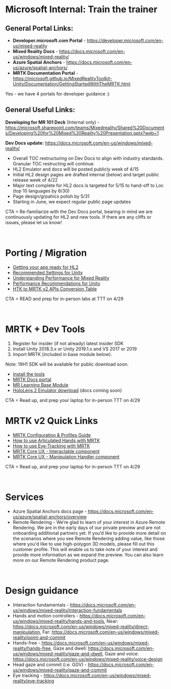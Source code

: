 # Microsoft Internal: Train the trainer

## General Portal Links:

* **Developer.microsoft.com Portal** - https://developer.microsoft.com/en-us/mixed-reality
* **Mixed Reality Docs** - https://docs.microsoft.com/en-us/windows/mixed-reality/
* **Azure Spatial Anchors** - https://docs.microsoft.com/en-us/azure/spatial-anchors/ 
* **MRTK Documentation Portal** - https://microsoft.github.io/MixedRealityToolkit-Unity/Documentation/GettingStartedWithTheMRTK.html 

Yes - we have 4 portals for developer guidance :)
<br>

## General Useful Links:

**Developing for MR 101 Deck** (Internal only) - https://microsoft.sharepoint.com/teams/Mixedreality/Shared%20Documents/Developing%20for%20Mixed%20Reality%20Presentation.pptx?web=1 

**Dev Docs update:**  https://docs.microsoft.com/en-us/windows/mixed-reality/
* Overall TOC restructuring on Dev Docs to align with industry standards.  Granular TOC restructing will continue.
* HL2 Emulator and docs will be posted publicly week of 4/15
* Initial HL2 design pages are drafted internal (below) and target public release week of 4/22
* Major text complete for HL2 docs is targeted for 5/15 to hand-off to Loc (top 10 languages by 6/30)
* Page design/grpahics polish by 5/31
* Starting in June, we expect regular public page updates

CTA = Re-familiarize with the Dev Docs portal, bearing in mind we are continuously updating for HL2 and new tools.  If there are any cliffs or issues, please let us know!

<br>

# Porting / Migration
* [Getting your app ready for HL2](https://docs.microsoft.com/en-us/windows/mixed-reality/mrtk-porting-guide)
* [Recommended Settings for Unity](https://docs.microsoft.com/en-us/windows/mixed-reality/recommended-settings-for-unity)
* [Understanding Performance for Mixed Reality](https://docs.microsoft.com/en-us/windows/mixed-reality/understanding-performance-for-mixed-reality)
* [Performance Recommendations for Unity](https://docs.microsoft.com/en-us/windows/mixed-reality/performance-recommendations-for-unity)
* [HTK to MRTK v2 APIs Conversion Table](https://microsoft.github.io/MixedRealityToolkit-Unity/Documentation/HTKToMRTKPortingGuide.html)

CTA = READ and prep for in-person labs at TTT on 4/29

<br>

# MRTK + Dev Tools

1) Register for insider (if not already) latest insider SDK
2) Install Unity 2018.3.x or Unity 2019.1.x and VS 2017 or 2019
3) Import MRTK (included in base module below).  

Note: 19H1 SDK will be available for public download soon.

* [Install the tools](https://docs.microsoft.com/en-us/windows/mixed-reality/install-the-tools)
* [MRTK Docs portal](https://microsoft.github.io/MixedRealityToolkit-Unity/Documentation/GettingStartedWithTheMRTK.html)
* [MR Learning Base Module](https://docs.microsoft.com/en-us/windows/mixed-reality/mrlearning-base-ch1)
* [HoloLens 2 Emulator download](https://go.microsoft.com/fwlink/?linkid=2087187) (docs coming soon)

CTA = Read up, and prep your laptop for in-person TTT on 4/29

# MRTK v2 Quick Links
* [MRTK Configuration & Profiles Guide](https://microsoft.github.io/MixedRealityToolkit-Unity/Documentation/MixedRealityConfigurationGuide.html) 
* [How to use Articulated Hands with MRTK](https://microsoft.github.io/MixedRealityToolkit-Unity/Documentation/InputSystem/HandTracking.html)
* [How to use Eye-Tracking with MRTK](https://microsoft.github.io/MixedRealityToolkit-Unity/Documentation/EyeTracking/EyeTracking_Main.html)
* [MRTK Core UX - Interactable component](https://microsoft.github.io/MixedRealityToolkit-Unity/Documentation/README_Interactable.html)
* [MRTK Core UX - Manipulation Handler component](https://microsoft.github.io/MixedRealityToolkit-Unity/Documentation/README_ManipulationHandler.html)

CTA = Read up, and prep your laptop for in-person TTT on 4/29

<br>

# Services
* Azure Spatial Anchors docs page - https://docs.microsoft.com/en-us/azure/spatial-anchors/overview 
* Remote Rendering - We’re glad to learn of your interest in Azure Remote Rendering. We are in the early days of our private preview and are not onboarding additional partners yet. If you’d like to provide more detail on the scenarios where you see Remote Rendering adding value, like those where you'd like to use high-polygon 3D models, please fill out this customer profile. This will enable us to take note of your interest and provide more information as we expand the preview. You can also learn more on our Remote Rendering product page.

<br>

# Design guidance
* Interaction fundamentals - https://docs.microsoft.com/en-us/windows/mixed-reality/interaction-fundamentals
* Hands and motion controllers - https://docs.microsoft.com/en-us/windows/mixed-reality/hands-and-tools, Near: https://docs.microsoft.com/en-us/windows/mixed-reality/direct-manipulation, Far: https://docs.microsoft.com/en-us/windows/mixed-reality/point-and-commit
* Hands-free - https://docs.microsoft.com/en-us/windows/mixed-reality/hands-free, Gaze and dwell: https://docs.microsoft.com/en-us/windows/mixed-reality/gaze-and-dwell, Gaze and voice: https://docs.microsoft.com/en-us/windows/mixed-reality/voice-design
* Head gaze and commit (i.e. GGV) - https://docs.microsoft.com/en-us/windows/mixed-reality/gaze-and-commit
* Eye tracking - https://docs.microsoft.com/en-us/windows/mixed-reality/eye-tracking
